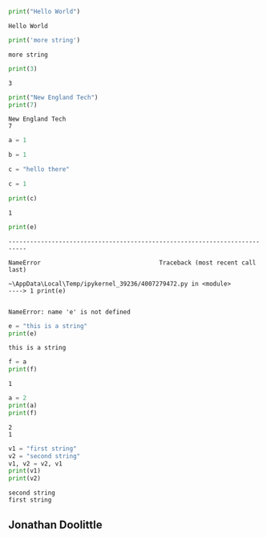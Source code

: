 ```python
print("Hello World")
```

    Hello World
    


```python
print('more string')
```

    more string
    


```python
print(3)
```

    3
    


```python
print("New England Tech")
print(7)
```

    New England Tech
    7
    


```python
a = 1
```


```python
b = 1
```


```python
c = "hello there"
```


```python
c = 1
```


```python
print(c)
```

    1
    


```python
print(e)
```


    ---------------------------------------------------------------------------

    NameError                                 Traceback (most recent call last)

    ~\AppData\Local\Temp/ipykernel_39236/4007279472.py in <module>
    ----> 1 print(e)
    

    NameError: name 'e' is not defined



```python
e = "this is a string"
print(e)
```

    this is a string
    


```python
f = a
print(f)
```

    1
    


```python
a = 2
print(a)
print(f)
```

    2
    1
    


```python
v1 = "first string"
v2 = "second string"
v1, v2 = v2, v1
print(v1)
print(v2)


```

    second string
    first string
    

## Jonathan Doolittle


```python

```
